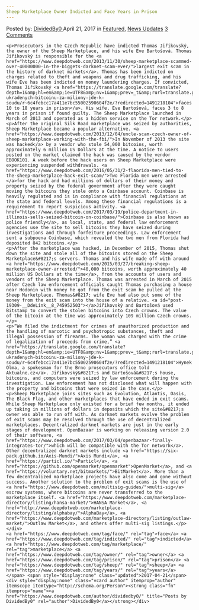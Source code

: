 ```yaml
---
Sheep Marketplace Owner Indicted and Face Years in Prison
---
```

<article class="post-listing post-19309 post type-post status-publish format-standard has-post-thumbnail hentry  tag-face tag-indicted tag-owner tag-prison tag-sheep tag-years">
    <div class="post-inner">
        <span>Posted by: <a href="https://www.deepdotweb.com/author/dividedby0/" title="">DividedBy0 </a></span>
    <span>April 21, 2017</span>
    <span>in <a href="https://www.deepdotweb.com/category/deepdot-news/" rel="category tag">Featured</a>, <a href="https://www.deepdotweb.com/category/news-updates/" rel="category tag">News Updates</a></span>
    <span><a href="https://www.deepdotweb.com/2017/04/21/sheep-marketplace-owner-indicted-face-years-prison/#comments">3 Comments</a></span>
    </p>
    <div class="clear"></div>
    
    <p>Prosecutors in the Czech Republic have indicted Thomas Jiřikovský, the owner of the Sheep Marketplace, and his wife Eve Bartošová. Thomas Jiřikovský is responsible for the <a href="https://www.deepdotweb.com/2013/11/30/sheep-marketplace-scammed-over-40000000-in-the-biggets-darknet-scam-ever/">largest exit scam in the history of darknet markets</a>. Thomas has been indicted on charges related to theft and weapons and drug trafficking, and his wife Eve has been indicted on money laundering charges. If convicted, Thomas Jiřikovský <a href="https://translate.google.com/translate?depth=1&amp;hl=en&amp;ie=UTF8&amp;nv=1&amp;prev=_t&amp;rurl=translate.google.com&amp;sl=cs&amp;sp=nmt4&amp;tl=en&amp;u=https://zpravy.aktualne.cz/domaci/pripad-ukradenych-bitcoinu-za-miliony-jde-k-soudu/r~6c4febcc17a411e7bc55002590604f2e/?redirected=1491218104">faces 10 to 18 years in prison</a>. His wife, Eve Bartošová, faces 3 to 8 years in prison if found guilty. The Sheep Marketplace launched in March of 2013 and operated as a hidden service on the Tor network.</p>
    <p>After the original Silk Road marketplace was seized by authorities, Sheep Marketplace became a popular alternative. <a href="https://www.deepdotweb.com/2013/12/04/uncle-scam-czech-owner-of-sheep-marketplace-working-with-the-fbi/">In November of 2013 the site was hacked</a> by a vendor who stole 54,000 bitcoins, worth approximately 6 million US Dollars at the time. A notice to users posted on the market claimed the hack was caused by the vendor EBOOK101. A week before the hack users on Sheep Marketplace were experiencing suspended withdrawals. <a href="https://www.deepdotweb.com/2016/05/31/2-flaorida-men-tied-to-the-sheep-marketplace-hack-exit-scam/">Two Florida men were arrested </a>for the hack and had millions of dollars of their money and property seized by the federal government after they were caught moving the bitcoins they stole onto a Coinbase account. Coinbase is heavily regulated and is in compliance with financial regulations at the state and federal levels. Among these financial regulations is a requirement to report suspicious activity. <a href="https://www.deepdotweb.com/2017/03/19/police-department-in-illinois-sells-seized-bitcoin-on-coinbase/">Coinbase is also known as police friendly</a>, as local, state, and federal law enforcement agencies use the site to sell bitcoins they have seized during investigations and through forfeiture proceedings. Law enforcement sent a subpoena Coinbase, which revealed the two men from Florida had deposited 842 bitcoins.</p>
    <p>After the marketplace was hacked, in December of 2015, Thomas shut down the site and stole all of the bitcoins stored on the Sheep Marketplace&#8217;s servers. Thomas and his wife made off with around <a href="https://www.deepdotweb.com/2015/03/27/breaking-sheep-marketplace-owner-arrested/">40,000 bitcoins, worth approximately 40 million US Dollars at the time</a>, from the accounts of users and vendors of the Sheep Marketplace. Thomas was arrested in March of 2015 after Czech law enforcement officials caught Thomas purchasing a house near Hodonin with money he got from the exit scam he pulled at the Sheep Marketplace. Thomas&#8217; wife Eve had also put some of the money from the exit scam into the house of a relative. <a id="post-19309-__DdeLink__8_745952503"></a>Jiřikovský and Bartošová used Bitstamp to convert the stolen bitcoins into Czech crowns. The value of the bitcoin at the time was approximately 109 million Czech crowns.</p>
    <p>“We filed the indictment for crimes of unauthorized production and the handling of narcotic and psychotropic substances, theft and illegal possession of firearms. The woman was charged with the crime of legalization of proceeds from crime,” <a href="https://translate.google.com/translate?depth=1&amp;hl=en&amp;ie=UTF8&amp;nv=1&amp;prev=_t&amp;rurl=translate.google.com&amp;sl=cs&amp;sp=nmt4&amp;tl=en&amp;u=https://zpravy.aktualne.cz/domaci/pripad-ukradenych-bitcoinu-za-miliony-jde-k-soudu/r~6c4febcc17a411e7bc55002590604f2e/?redirected=1491218104">Hynek Olma, a spokesman for the Brno prosecutors office told Aktualne.cz</a>. Jiřikovský&#8217;s and Bartošová&#8217;s house, bitcoins, and computers were seized by law enforcement during the investigation. Law enforcement has not disclosed what will happen with the property and bitcoins that were seized in the case.</p>
    <p>Sheep Marketplace joins sites such as Evolution, Atlantis, Oasis, The Black Flag, and other marketplaces that have ended in exit scams. While Sheep Marketplace only existed for a brief few months, it ended up taking in millions of dollars in deposits which the site&#8217;s owner was able to run off with. As darknet markets evolve the problem of exit scams may be resolved through the use of decentralized marketplaces. Decentralized darknet markets are just in the early stages of development. OpenBazaar is working on releasing version 2.0 of their software, <a href="https://www.deepdotweb.com/2017/03/04/openbazaar-finally-integrates-tor/">which will be compatible with the Tor network</a>. Other decentralized darknet markets include <a href="https://six-pack.github.io/Axis-Mundi/">Axis Mundi</a>, <a href="https://particl.io/">Particl</a>, <a href="https://github.com/openmarket/openmarket">OpenMarket</a>, and <a href="https://voluntary.net/bitmarkets/">BitMarket</a>. More than a few decentralized marketplace projects have also come and gone without success. Another solution to the problem of exit scams is the use of <a href="https://www.deepdotweb.com/multisig-guides/">multi-sig</a> escrow systems, where bitcoins are never transferred to the marketplace itself. <a href="https://www.deepdotweb.com/marketplace-directory/listing/hansa-market/">HANSA Market</a>, <a href="http://www.deepdotweb.com/marketplace-directory/listing/alphabay/">AlphaBay</a>, <a href="https://www.deepdotweb.com/marketplace-directory/listing/outlaw-market/">Outlaw Market</a>, and others offer multi-sig listings.</p>
    </div>
    <a href="https://www.deepdotweb.com/tag/face/" rel="tag">face</a> <a href="https://www.deepdotweb.com/tag/indicted/" rel="tag">indicted</a> <a href="https://www.deepdotweb.com/tag/marketplace/" rel="tag">marketplace</a> <a href="https://www.deepdotweb.com/tag/owner/" rel="tag">owner</a> <a href="https://www.deepdotweb.com/tag/prison/" rel="tag">prison</a> <a href="https://www.deepdotweb.com/tag/sheep/" rel="tag">sheep</a> <a href="https://www.deepdotweb.com/tag/years/" rel="tag">years</a></span> <span style="display:none" class="updated">2017-04-21</span>
    <div style="display:none" class="vcard author" itemprop="author" itemscope itemtype="http://schema.org/Person"><strong class="fn" itemprop="name"><a href="https://www.deepdotweb.com/author/dividedby0/" title="Posts by DividedBy0" rel="author">DividedBy0</a></strong></div>
    
